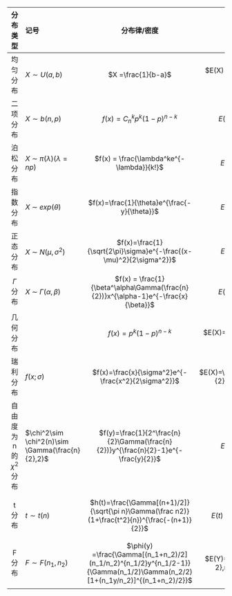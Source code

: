 
|       分布类型       | 记号                                               |                                                          分布律/密度                                                           |                期望                 |                             方差                              |                                         备注                                         |     |
| :--------------: | :----------------------------------------------- | :-----------------------------------------------------------------------------------------------------------------------: | :-------------------------------: | :---------------------------------------------------------: | :--------------------------------------------------------------------------------: | --- |
|       均匀分布       | $X\sim U(a,b)$                                   |                                                    $X =\frac{1}{b-a}$                                                     |       $E(X) =\frac{a+b}{2}$       |               $D(X) = \frac{(b - a) ^2}{12}$                |                                                                                    |     |
|       二项分布       | $X \sim  b(n,p)$                                 |                                               $f(x) = C^k_n p^k(1-p)^{n-k}$                                               |            $E(X) = np$            |                      $D(X) = np(1-p)$                       |                                                                                    |     |
|       泊松分布       | $X ~\sim ~ \pi(\lambda)(\lambda = np)$           |                                         $f(x) = \frac{\lambda^ke^{-\lambda}}{k!}$                                         |         $E(X) = \lambda$          |                      $D(X) = \lambda$                       |                                                                                    |     |
|       指数分布       | $X~\sim~exp(\theta)$                             |                                       $f(x)=\frac{1}{\theta}e^{\frac{-y}{\theta}}$                                        |           $E(X)=\theta$           |                       $D(X)=\theta^2$                       |                                                                                    |     |
|       正态分布       | $X~\sim~ N(\mu,\sigma^2)$                        |                            $f(x)=\frac{1}{\sqrt{2\pi}\sigma}e^{-\frac{(x-\mu)^2}{2\sigma^2}}$                             |            $E(X)= \mu$            |                       $D(X)=\sigma^2$                       |                                                                                    |     |
|    $\Gamma$分布    | $X~\sim~\Gamma(\alpha,\beta)$                    |                    $f(x) = \frac{1}{\beta^\alpha\Gamma(\frac{n}{2})}x^{\alpha-1}e^{-\frac{x}{\beta}}$                     |        $E(X)=\alpha\beta$         |                    $D(X)=\alpha\beta^2$                     |                                                                                    |     |
|       几何分布       |                                                  |                                                   $f(x)=p^k(1-p)^{n-k}$                                                   |        $E(X)=\frac{1}{p}$         |              $D(X)=\frac{1}{p}-\frac{1}{p^2}$               |                                                                                    |     |
|       瑞利分布       | $f(x;\sigma)$                                    |                                    $f(x)=\frac{x}{\sigma^2}e^{-\frac{x^2}{2\sigma^2}}$                                    | $E(X)=\sqrt{\frac{\pi}{2}}\sigma$ |              $D(X)=(2-\frac{\pi}{2})\sigma^2$               |                  $Y,Z\sim N(0,1)$<div>$$X=\sqrt{Y^2+Z^2}$$</div>                   |     |
| 自由度为n的$\chi^2$分布 | $\chi^2\sim \chi^2(n)\sim \Gamma(\frac{n}{2},2)$ |                    $f(y)=\frac{1}{2^\frac{n}{2}\Gamma(\frac{n}{2})}y^{\frac{n}{2}-1}e^{-\frac{y}{2}}$                     |             $E(Y)=n$              |                          $D(Y)=2n$                          |                <div>$X_i\sim N(0,1)$<br></div>$\chi^2=\Sigma X_i^2$                |     |
|       t分布        | $t\sim t(n)$                                     |              $h(t)=\frac{\Gamma[(n+1)/2]}{\sqrt{\pi n}\Gamma(\frac n2)}(1+\frac{t^2}{n})^{\frac{-(n+1)}{2}}$              |          $E(t)=0,n\gt0$           |                 $D(X)=\frac{n}{n-2},n\gt2$                  |  $X\sim N(0,1)$<div>$Y\sim \chi^2(n)$</div><div>$$t=\frac{X}{\sqrt{Y/n}}$$</div>   |     |
|       F分布        | $F\sim F(n_1,n_2)$                               | $\phi(y) =\frac{\Gamma[(n_1+n_2)/2](n_1/n_2)^{n_1/2}y^{n_1/2-1}}{\Gamma(n_1/2)\Gamma(n_2/2)[1+(n_1y/n_2)]^{(n_1+n_2)/2}}$ |   $E(Y)=\frac{n}{n-2},n_2\gt2$    | $D(Y)=\frac{2n_2^2(n_1+n_2-2)}{n_1(n_2-2)^2(n_2-4)}(n_2>4)$ | $X\sim \chi^2(n_1)$<br>$Y\sim \chi^2(n_2)$<br><div>$$F=\frac{U/n_1}{V/N_2}$$</div> |     |